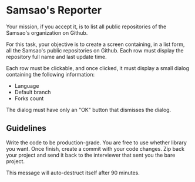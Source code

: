 # Samsao's Reporter

Your mission, if you accept it, is to list all public repositories of the
Samsao's organization on Github.

For this task, your objective is to create a screen containing, in a list
form, all the Samsao's public repositories on Github. Each row must display
the repository full name and last update time.

Each row must be clickable, and once clicked, it must display a small
dialog containing the following information:

 * Language
 * Default branch
 * Forks count

The dialog must have only an "OK" button that dismisses the dialog.

## Guidelines

Write the code to be production-grade. You are free to use whether library
you want. Once finish, create a commit with your code changes. Zip back
your project and send it back to the interviewer that sent you the bare
project.

This message will auto-destruct itself after 90 minutes.
